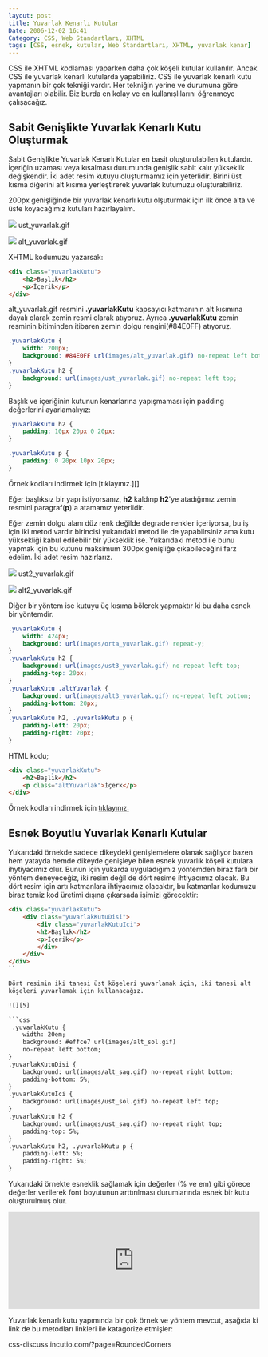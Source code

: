 ```yaml
---
layout: post
title: Yuvarlak Kenarlı Kutular
Date: 2006-12-02 16:41
Category: CSS, Web Standartları, XHTML
tags: [CSS, esnek, kutular, Web Standartları, XHTML, yuvarlak kenar]
---
```


CSS ile XHTML kodlaması yaparken daha çok köşeli kutular kullanılır.
Ancak CSS ile yuvarlak kenarlı kutularda yapabiliriz. CSS ile yuvarlak
kenarlı kutu yapmanın bir çok tekniği vardır. Her tekniğin yerine ve
durumuna göre avantajları olabilir. Biz burda en kolay ve en
kullanışlılarını öğrenmeye çalışacağız.

## Sabit Genişlikte Yuvarlak Kenarlı Kutu Oluşturmak

Sabit Genişlikte Yuvarlak Kenarlı Kutular en basit oluşturulabilen
kutulardır. İçeriğin uzaması veya kısalması durumunda genişlik sabit
kalır yükseklik değişkendir. İki adet resim kutuyu oluşturmamız için
yeterlidir. Birini üst kısma diğerini alt kısıma yerleştirerek yuvarlak
kutumuzu oluşturabiliriz.

200px genişliğinde bir yuvarlak kenarlı kutu olşuturmak için ilk önce
alta ve üste koyacağımız kutuları hazırlayalım.

![][100] ust_yuvarlak.gif

![][1] alt_yuvarlak.gif

XHTML kodumuzu yazarsak:

```html
<div class="yuvarlakKutu">
    <h2>Başlık</h2>
    <p>İçerik</p>
</div>
```

alt_yuvarlak.gif resmini **.yuvarlakKutu** kapsayıcı katmanının alt
kısımına dayalı olarak zemin resmi olarak atıyoruz. Ayrıca
**.yuvarlakKutu** zemin resminin bitiminden itibaren zemin dolgu
rengini(#84E0FF) atıyoruz.

```css
.yuvarlakKutu {
    width: 200px;
    background: #84E0FF url(images/alt_yuvarlak.gif) no-repeat left bottom;
}
.yuvarlakKutu h2 {
	background: url(images/ust_yuvarlak.gif) no-repeat left top;
}
```

Başlık ve içeriğinin kutunun kenarlarına yapışmaması için padding
değerlerini ayarlamalıyız:

```css
.yuvarlakKutu h2 {
	padding: 10px 20px 0 20px;
}

.yuvarlakKutu p {
	padding: 0 20px 10px 20px;
}
```

Örnek kodları indirmek için [tıklayınız.][]

Eğer başlıksız bir yapı istiyorsanız, **h2** kaldırıp **h2**'ye
atadığımız zemin resmini paragraf(**p**)'a atamamız yeterlidir.

Eğer zemin dolgu alanı düz renk değilde degrade renkler içeriyorsa, bu
iş için iki metod vardır birincisi yukarıdaki metod ile de yapabilrsiniz
ama kutu yüksekliği kabul edilebilir bir yükseklik ise. Yukarıdaki metod
ile bunu yapmak için bu kutunu maksimum 300px genişliğe çıkabileceğini
farz edelim. İki adet resim hazırlarız.

![][2] ust2_yuvarlak.gif

![][3] alt2_yuvarlak.gif

Diğer bir yöntem ise kutuyu üç kısıma bölerek yapmaktır ki bu daha esnek
bir yöntemdir.

```css
.yuvarlakKutu {
    width: 424px;
    background: url(images/orta_yuvarlak.gif) repeat-y;
}
.yuvarlakKutu h2 {
    background: url(images/ust3_yuvarlak.gif) no-repeat left top;
    padding-top: 20px;
}
.yuvarlakKutu .altYuvarlak {
    background: url(images/alt3_yuvarlak.gif) no-repeat left bottom;
    padding-bottom: 20px;
}
.yuvarlakKutu h2, .yuvarlakKutu p {
    padding-left: 20px;
    padding-right: 20px;
}
```

HTML kodu;

```html
<div class="yuvarlakKutu">
    <h2>Başlık</h2>
    <p class="altYuvarlak">İçerk</p>
</div>
```

Örnek kodları indirmek için [tıklayınız.][4]

## Esnek Boyutlu Yuvarlak Kenarlı Kutular

Yukarıdaki örnekde sadece dikeydeki genişlemelere olanak sağlıyor bazen
hem yatayda hemde dikeyde genişleye bilen esnek yuvarlık köşeli kutulara
ihytiyacımız olur. Bunun için yukarda uyguladığımız yöntemden biraz
farlı bir yöntem deneyeceğiz, iki resim değil de dört resime ihtiyacımız
olacak. Bu dört resim için artı katmanlara ihtiyacımız olacaktır, bu
katmanlar kodumuzu biraz temiz kod üretimi dışına çıkarsada işimizi
görecektir:

```html
<div class="yuvarlakKutu">
    <div class="yuvarlakKutuDisi">
        <div class="yuvarlakKutuIci">
        <h2>Başlık</h2>
        <p>İçerik</p>
        </div>
    </div>
</div>
``

Dört resimin iki tanesi üst köşeleri yuvarlamak için, iki tanesi alt
köşeleri yuvarlamak için kullanacağız.

![][5]

```css
 .yuvarlakKutu {
    width: 20em;
    background: #effce7 url(images/alt_sol.gif)
    no-repeat left bottom;
}
.yuvarlakKutuDisi {
    background: url(images/alt_sag.gif) no-repeat right bottom;
    padding-bottom: 5%;
}
.yuvarlakKutuIci {
	background: url(images/ust_sol.gif) no-repeat left top;
}
.yuvarlakKutu h2 {
    background: url(images/ust_sag.gif) no-repeat right top;
    padding-top: 5%;
}
.yuvarlakKutu h2, .yuvarlakKutu p {
    padding-left: 5%;
    padding-right: 5%;
}
```

Yukarıdaki örnekte esneklik sağlamak için değerler (% ve em) gibi görece
değerler verilerek font boyutunun arttırılması durumlarında esnek bir
kutu oluşturulmuş olur.

<iframe height="194" style="width: 100%;" scrolling="no" title="Yuvarlak Kenarlı Kutular" src="https://codepen.io/fatihhayri/embed/qBEmxjW?height=194&theme-id=13521&default-tab=css,result" frameborder="no" allowtransparency="true" allowfullscreen="true"></iframe>

Yuvarlak kenarlı kutu yapımında bir çok örnek ve yöntem mevcut, aşağıda
ki link de bu metodları linkleri ile katagorize etmişler:

css-discuss.incutio.com/?page=RoundedCorners

  [100]: /images/ust_yuvarlak.gif
  [1]: /images/alt_yuvarlak.gif
  [2]: /images/ust2_yuvarlak.gif
  [3]: /images/alt2_yuvarlak.gif
  [4]: /dokumanlar/degradeli_yuvarlak_kenarli_kutu.zip
  [5]: /images/esnek_ornek.gif
  [6]: /dokumanlar/esnek_yuvarlak_kenarli_kutu.zip
